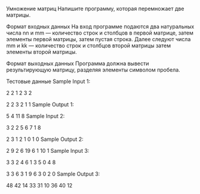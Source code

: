 Умножение матриц 
Напишите программу, которая перемножает две матрицы.

Формат входных данных
На вход программе подаются два натуральных числа nn и mm — количество строк и столбцов в первой матрице, затем элементы первой матрицы, затем пустая строка. Далее следуют числа mm и kk — количество строк и столбцов второй матрицы затем элементы второй матрицы.

Формат выходных данных
Программа должна вывести результирующую матрицу, разделяя элементы символом пробела.

Тестовые данные 
Sample Input 1:

2 2
1 2
3 2

2 2
3 2
1 1
Sample Output 1:

5 4
11 8
Sample Input 2:

3 2
2 5
6 7
1 8

2 3
1 2 1
0 1 0
Sample Output 2:

2 9 2
6 19 6
1 10 1
Sample Input 3:

3 3
2 4 6
1 3 5
0 4 8

3 3
6 3 1
9 6 3
0 2 0
Sample Output 3:

48 42 14
33 31 10
36 40 12